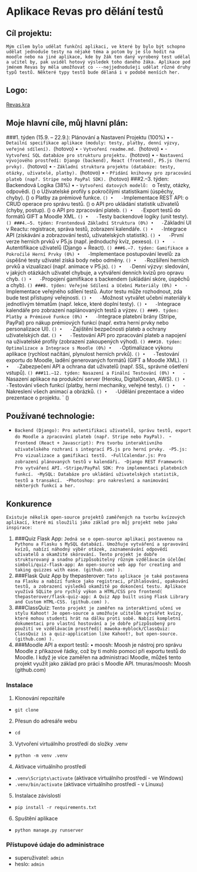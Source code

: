 # Aplikace Revas pro dělání testů
## Cíl projektu:
`Mým cílem bylo udělat funkční aplikaci, ve které by bylo být schopno udělat jednoduše testy na nějaké téma a potom by je šlo hodit na moodle nebo na jiné aplikace, kde by žák ten daný vyrobený test udělal a učitel by, pak uviděl hotový výsledek toho daného žáka. Aplikace pod jménem Revas by měla umožňovat co ---nejjednodušeji udělat různé druhy typů testů. Některé typy testů bude dělaná i v podobě menších her.`

## Logo:
[Revas.kra](..%2FUsers%2Fmegaagri%2FDesktop%2FRevas_projekt%2FRevas.kra)

## Moje hlavní cíle, můj hlavní plán:
###1. týden (15.9. – 22.9.): Plánování a Nastavení Projektu (100%)
•	- `Detailní specifikace aplikace (moduly: testy, platby, denní výzvy, veřejné sdílení). `(hotovo)
•	- `Vytvoření readme.md. `(hotovo)
•	- `Vytvoření SQL databáze pro strukturu projektu. `(hotovo)
•	- `Nastavení vývojového prostředí: Django (backend), React (frontend), P5.js (herní prvky). `(hotovo)
•	- `Základní struktura projektu (databáze: testy, otázky, uživatelé, platby). `(hotovo)
•	- `Přidání knihovny pro zpracování plateb (např. Stripe nebo PayPal SDK). `(hotovo)
###2.–3. týden: Backendová Logika (38%)
•	- `Vytvoření datových modelů: `
o	Testy, otázky, odpovědi. ()
o	Uživatelské profily s pokročilými statistikami (úspěchy, chyby). ()
o	Platby za prémiové funkce. ` ()
•	- `Implementace REST API: 
o	CRUD operace pro správu testů. ()
o	API pro ukládání statistik uživatelů (chyby, postup). ()
o	API pro zpracování plateb. ` ()
•	- `Export testů do formátů GIFT a Moodle XML. ` ()
•	- `Testy backendové logiky (unit testy). ` ()
###4.–5. týden: Frontendová Základní Struktura (0%)
•	- `Základní UI v Reactu: registrace, správa testů, zobrazení kalendáře. ` ()
•	- `Integrace API (získávání a zobrazování testů, uživatelských statistik). ` ()
•	- `První verze herních prvků v P5.js (např. jednoduchý kvíz, pexeso). ` ()
•	- `Autentifikace uživatelů (Django + React). ` ()
###6.–7. týden: Gamifikace a Pokročilé Herní Prvky (0%)
•	- `Implementace postupování levelů: za úspěšné testy uživatel získá body nebo odměny. ` ()
•	- `Rozšíření herních prvků a vizualizací (např. animace v P5.js). ` ()
•	- `Denní výzvy: sledování, v jakých otázkách uživatel chybuje, a vytváření denních kvízů pro opravu chyb. ` ()
•	- `Propojení gamifikace s backendem (ukládání skóre, úspěchů a chyb). ` ()
###8. týden: Veřejné Sdílení a Učební Materiály (0%)
•	- `Implementace veřejného sdílení testů. Autor testu může rozhodnout, zda bude test přístupný veřejnosti. ` ()
•	- `Možnost vytvářet učební materiály k jednotlivým tématům (např. lekce, které doplní testy). ` ()
•	- `Integrace kalendáře pro zobrazení naplánovaných testů a výzev. ` ()
###9. týden: Platby a Prémiové Funkce (0%)
•	- `Integrace platební brány (Stripe, PayPal) pro nákup prémiových funkcí (např. extra herní prvky nebo personalizace UI). ` ()
•	- `Zajištění bezpečnosti plateb a ochrany uživatelských dat. ` ()
•	- `Testování API pro zpracování plateb a napojení na uživatelské profily (zobrazení zakoupených výhod). ` ()
###10. týden: Optimalizace a Integrace s Moodle (0%)
•	- `Optimalizace výkonu aplikace (rychlost načítání, plynulost herních prvků). ` ()
•	- `Testování exportu do Moodle, ladění generovaných formátů (GIFT a Moodle XML). ` ()
•	- `Zabezpečení API a ochrana dat uživatelů (např. SSL, správné ošetření vstupů). ` ()
###11.–12. týden: Nasazení a Finální Testování (0%)
•	- `Nasazení aplikace na produkční server (Heroku, DigitalOcean, AWS). ` ()
•	- `Testování všech funkcí (platby, herní mechaniky, veřejné testy).  ` ()
•	- `Nakreslení všech animací a obrázků.  ` ()
•	- `Udělání prezentace  a video prezentace o projektu. ` ()


## Používané technologie:
- `Backend (Django): Pro autentifikaci uživatelů, správu testů, export do Moodle a zpracování plateb (např. Stripe nebo PayPal). `
-`Frontend (React + Javascript): Pro tvorbu interaktivního uživatelského rozhraní s integrací P5.js pro herní prvky. `
-`P5.js: Pro vizualizace a gamifikaci testů. `
-`FullCalendar.js: Pro zobrazení plánovaných testů v kalendáři. `
-`Django REST Framework: Pro vytváření API.`
-`Stripe/PayPal SDK: Pro implementaci platebních funkcí. `
-`MySQL: Databáze pro ukládání uživatelských statistik, testů a transakcí. `
-`Photoshop: pro nakreslení a nanimování některých funkcí a her. `

## Konkurence
`Existuje několik open-source projektů zaměřených na tvorbu kvízových aplikací, které mi sloužili jako základ pro můj projekt nebo jako inspirace: `
1.	###Quiz Flask App:
`Jedná se o open-source aplikaci postavenou na Pythonu a Flasku s MySQL databází. Umožňuje vytváření a spravování kvízů, nabízí náhodný výběr otázek, zaznamenávání odpovědí uživatelů a okamžité skórování. Tento projekt je dobře strukturovaný a snadno přizpůsobitelný různým vzdělávacím účelům(
simboli/quiz-flask-app: An open-source web app for creating and taking quizzes with ease. (github.com)
). `
2.	###Flask Quiz App by thepasterover:
`Tato aplikace je také postavena na Flasku a nabízí funkce jako registraci, přihlašování, opakování testů, a zobrazení výsledků okamžitě po dokončení testu. Aplikace využívá SQLite pro rychlý výkon a HTML/CSS pro frontend(
thepasterover/flask-quiz-app: A Quiz App built using Flask Library and Custom HTML-CSS. (github.com)
). `
3.	###ClassQuiz:
`Tento projekt je zaměřen na interaktivní učení ve stylu Kahoot! Je open-source a umožňuje učitelům vytvářet kvízy, které mohou studenti hrát na dálku proti sobě. Nabízí kompletní dokumentaci pro vlastní hostování a je dobře přizpůsobený pro použití ve vzdělávacím prostředí(
mawoka-myblock/ClassQuiz: ClassQuiz is a quiz-application like Kahoot!, but open-source. (github.com)
). `
4.	###Moodle API a export testů:
•	moosh: Moosh je nástroj pro správu Moodle z příkazové řádky, což by ti mohlo pomoci při exportu testů do Moodle. I když je více zaměřen na administraci Moodle, můžeš tento projekt využít jako základ pro práci s Moodle API.
tmuras/moosh: Moosh (github.com)

### Instalace
1. Klonování repozitáře
- `git clone`
2. Přesun do adresáře webu
- `cd`
3. Vytvoření virtuálního prostředí do složky .venv
- `python -m venv .venv`
4. Aktivace virtuálního prostředí 
- `.venv\Scripts\activate` (aktivace virtuálního prostředí - ve Windows)
- `.venv/bin/activate` (aktivace virtuálního prostředí - v Linuxu)
5. Instalace závislostí
- `pip install -r requirements.txt`
6. Spuštění aplikace
- `python manage.py runserver`

### Přístupové údaje do administrace
- superuživatel: `admin`
- heslo: `admin`
